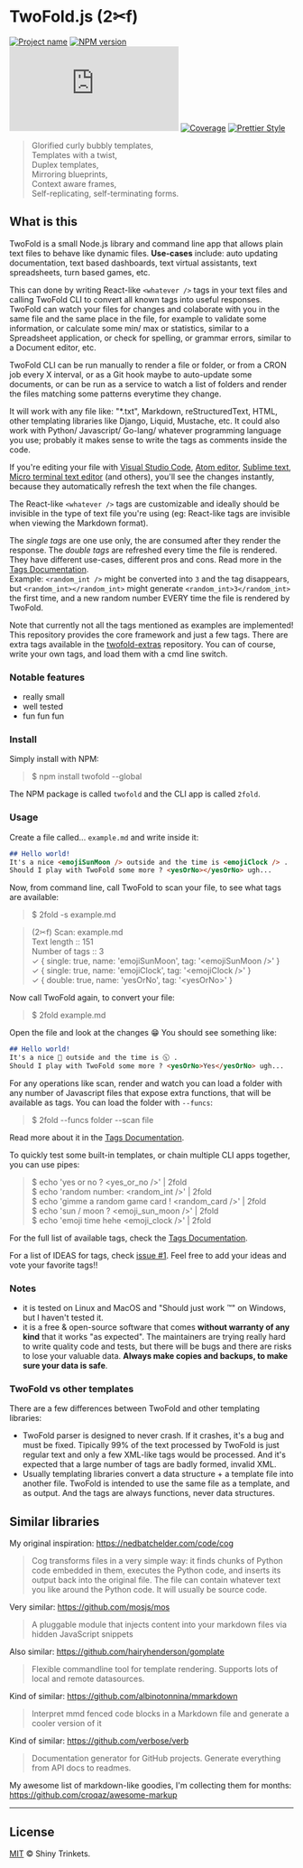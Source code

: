 # TwoFold.js (2✂︎f)

[![Project name][project-img]][project-url]
[![NPM version][npm-img]][npm-url]
[![Build status][build-img]][build-url]
[![Coverage][coverage-img]][coverage-url]
[![Prettier Style][style-img]][style-url]

> Glorified curly bubbly templates,<br />
> Templates with a twist,<br />
> Duplex templates,<br />
> Mirroring blueprints,<br />
> Context aware frames,<br />
> Self-replicating, self-terminating forms.

## What is this

TwoFold is a small Node.js library and command line app that allows plain text files to behave like dynamic files.
**Use-cases** include: auto updating documentation, text based dashboards, text virtual assistants, text spreadsheets, turn based games, etc.

This can done by writing React-like `<whatever />` tags in your text files and calling TwoFold CLI to convert all known tags into useful responses. TwoFold can watch your files for changes and colaborate with you in the same file and the same place in the file, for example to validate some information, or calculate some min/ max or statistics, similar to a Spreadsheet application, or check for spelling, or grammar errors, similar to a Document editor, etc.

TwoFold CLI can be run manually to render a file or folder, or from a CRON job every X interval, or as a Git hook maybe to auto-update some documents, or can be run as a service to watch a list of folders and render the files matching some patterns everytime they change.

It will work with any file like: "*.txt", Markdown, reStructuredText, HTML, other templating libraries like Django, Liquid, Mustache, etc.
It could also work with Python/ Javascript/ Go-lang/ whatever programming language you use; probably it makes sense to write the tags as comments inside the code.

If you're editing your file with [Visual Studio Code](https://github.com/microsoft/vscode), [Atom editor](https://github.com/atom/atom), [Sublime text](https://sublimetext.com), [Micro terminal text editor](https://github.com/zyedidia/micro) (and others), you'll see the changes instantly, because they automatically refresh the text when the file changes.

The React-like `<whatever />` tags are customizable and ideally should be invisible in the type of text file you're using (eg: React-like tags are invisible when viewing the Markdown format).

The *single tags* are one use only, the are consumed after they render the response.
The *double tags* are refreshed every time the file is rendered.<br/>
They have different use-cases, different pros and cons. Read more in the [Tags Documentation](/docs/doc-tags.md).<br/>
Example: `<random_int />` might be converted into `3` and the tag disappears, but `<random_int></random_int>` might generate `<random_int>3</random_int>` the first time, and a new random number EVERY time the file is rendered by TwoFold.

Note that currently not all the tags mentioned as examples are implemented!<br/>
This repository provides the core framework and just a few tags. There are extra tags available in the [twofold-extras](https://github.com/ShinyTrinkets/twofold-extras) repository. You can of course, write your own tags, and load them with a cmd line switch.



### Notable features

* really small
* well tested
* fun fun fun


### Install

Simply install with NPM:

> $ npm install twofold --global

The NPM package is called `twofold` and the CLI app is called `2fold`.


### Usage

Create a file called... `example.md` and write inside it:

```md
## Hello world!
It's a nice <emojiSunMoon /> outside and the time is <emojiClock /> .
Should I play with TwoFold some more ? <yesOrNo></yesOrNo> ugh...
```

Now, from command line, call TwoFold to scan your file, to see what tags are available:

> $ 2fold -s example.md

> (2✂︎f) Scan: example.md<br/>
> Text length :: 151<br/>
> Number of tags :: 3<br/>
> ✓ { single: true, name: 'emojiSunMoon', tag: '&lt;emojiSunMoon />' }<br/>
> ✓ { single: true, name: 'emojiClock', tag: '&lt;emojiClock />' }<br/>
> ✓ { double: true, name: 'yesOrNo', tag: '&lt;yesOrNo></yesOrNo>' }

Now call TwoFold again, to convert your file:

> $ 2fold example.md

Open the file and look at the changes :grin: You should see something like:

```md
## Hello world!
It's a nice 🌙 outside and the time is 🕥 .
Should I play with TwoFold some more ? <yesOrNo>Yes</yesOrNo> ugh...
```

For any operations like scan, render and watch you can load a folder with any number
of Javascript files that expose extra functions, that will be available as tags.
You can load the folder with `--funcs`:

> $ 2fold --funcs folder --scan file

Read more about it in the [Tags Documentation](/docs/doc-tags.md).

To quickly test some built-in templates, or chain multiple CLI apps together, you can use pipes:

> $ echo 'yes or no ? &lt;yes_or_no />' | 2fold<br/>
> $ echo 'random number: &lt;random_int />' | 2fold<br/>
> $ echo 'gimme a random game card ! &lt;random_card />' | 2fold<br/>
> $ echo 'sun / moon ? &lt;emoji_sun_moon />' | 2fold<br/>
> $ echo 'emoji time hehe &lt;emoji_clock />' | 2fold

For the full list of available tags, check the [Tags Documentation](/docs/doc-tags.md).

For a list of IDEAS for tags, check [issue #1](https://github.com/ShinyTrinkets/twofold.js/issues/1).
Feel free to add your ideas and vote your favorite tags!!


### Notes

* it is tested on Linux and MacOS and "Should just work ™" on Windows, but I haven't tested it.
* it is a free & open-source software that comes **without warranty of any kind** that it works "as expected". The maintainers are trying really hard to write quality code and tests, but there will be bugs and there are risks to lose your valuable data. **Always make copies and backups, to make sure your data is safe**.


### TwoFold vs other templates

There are a few differences between TwoFold and other templating libraries:

* TwoFold parser is designed to never crash. If it crashes, it's a bug and must be fixed.
  Tipically 99% of the text processed by TwoFold is just regular text and only a few XML-like tags would be processed.
  And it's expected that a large number of tags are badly formed, invalid XML.
* Usually templating libraries convert a data structure + a template file into another file.
  TwoFold is intended to use the same file as a template, and as output.
  And the tags are always functions, never data structures.


## Similar libraries

My original inspiration: https://nedbatchelder.com/code/cog
> Cog transforms files in a very simple way: it finds chunks of Python code embedded in them, executes the Python code, and inserts its output back into the original file. The file can contain whatever text you like around the Python code. It will usually be source code.

Very similar:
https://github.com/mosjs/mos
> A pluggable module that injects content into your markdown files via hidden JavaScript snippets

Also similar:
https://github.com/hairyhenderson/gomplate
> Flexible commandline tool for template rendering. Supports lots of local and remote datasources.

Kind of similar:
https://github.com/albinotonnina/mmarkdown
> Interpret mmd fenced code blocks in a Markdown file and generate a cooler version of it

Kind of similar:
https://github.com/verbose/verb
> Documentation generator for GitHub projects. Generate everything from API docs to readmes.

My awesome list of markdown-like goodies, I'm collecting them for months:<br/>
https://github.com/croqaz/awesome-markup

-----

## License

[MIT](LICENSE) © Shiny Trinkets.

[project-img]: https://badgen.net/badge/%E2%AD%90/Trinkets/4B0082
[project-url]: https://github.com/ShinyTrinkets
[npm-img]: https://badgen.net/npm/v/twofold?icon=npm&label
[npm-url]: https://npmjs.com/package/twofold
[build-img]: https://badgen.net/travis/ShinyTrinkets/twofold.js
[build-url]: https://travis-ci.org/ShinyTrinkets/twofold.js
[coverage-img]: https://codecov.io/gh/ShinyTrinkets/twofold.js/branch/master/graph/badge.svg
[coverage-url]: https://codecov.io/gh/ShinyTrinkets/twofold.js
[style-img]: https://badgen.net/badge/Code%20style/prettier/f2a
[style-url]: https://prettier.io
